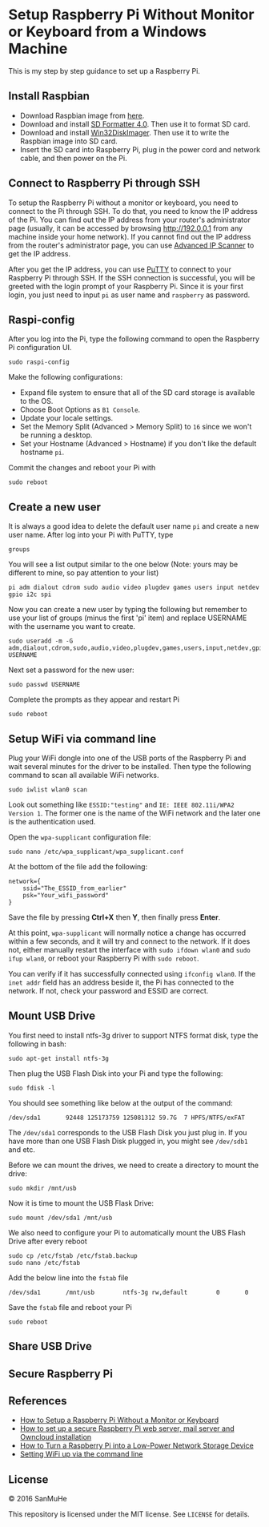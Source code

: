 # Setup Raspberry Pi Without Monitor or Keyboard from a Windows Machine
This is my step by step guidance to set up a Raspberry Pi.

## Install Raspbian

* Download Raspbian image from [here](http://www.raspberrypi.org/downloads/).
* Download and install [SD Formatter 4.0](https://www.sdcard.org/downloads/formatter_4/). Then use it to format SD card.
* Download and install [Win32DiskImager](http://sourceforge.net/projects/win32diskimager/). Then use it to write the Raspbian image into SD card.  
* Insert the SD card into Raspberry Pi, plug in the power cord and network cable, and then power on the Pi.

## Connect to Raspberry Pi through SSH

To setup the Raspberry Pi without a monitor or keyboard, you need to connect to the Pi through SSH.
To do that, you need to know the IP address of the Pi. You can find out the IP address from
your router's administrator page (usually, it can be accessed by browsing http://192.0.0.1 from any
machine inside your home network). If you cannot find out the IP address from the router's administrator page,
you can use [Advanced IP Scanner](http://www.advanced-ip-scanner.com/) to get the IP address. 


After you get the IP address, you can use [PuTTY](http://www.putty.org/) to connect to your Raspberry Pi through SSH.
If the SSH connection is successful, you will be greeted with the login prompt of your Raspberry Pi.
Since it is your first login, you just need to input `pi` as user name and `raspberry` as password.

## Raspi-config

After you log into the Pi, type the following command to open the Raspberry Pi configuration UI.
```
sudo raspi-config
```
Make the following configurations:

* Expand file system to ensure that all of the SD card storage is available to the OS.
* Choose Boot Options as `B1 Console`.
* Update your locale settings.
* Set the Memory Split (Advanced > Memory Split) to `16` since we won't be running a desktop. 
* Set your Hostname (Advanced > Hostname) if you don't like the default hostname `pi`.

Commit the changes and reboot your Pi with
```
sudo reboot
```

## Create a new user

It is always a good idea to delete the default user name `pi` and create a new user name.
After log into your Pi with PuTTY, type
```
groups
```
You will see a list output similar to the one below (Note: yours may be different to mine, so
pay attention to your list)
```
pi adm dialout cdrom sudo audio video plugdev games users input netdev gpio i2c spi
```
Now you can create a new user by typing the following but remember to use your list of 
groups (minus the first 'pi' item) and replace USERNAME with the username you want to create.

```
sudo useradd -m -G adm,dialout,cdrom,sudo,audio,video,plugdev,games,users,input,netdev,gpio,i2c,spi USERNAME
```

Next set a password for the new user:

```
sudo passwd USERNAME
```

Complete the prompts as they appear and restart Pi
```
sudo reboot
```

## Setup WiFi via command line

Plug your WiFi dongle into one of the USB ports of the Raspberry Pi and wait several minutes for the driver to be installed.
Then type the following command to scan all available WiFi networks.
```
sudo iwlist wlan0 scan
```
Look out something like `ESSID:"testing"` and `IE: IEEE 802.11i/WPA2 Version 1`. 
The former one is the name of the WiFi network and the later one is the authentication used.

Open the `wpa-supplicant` configuration file:
```
sudo nano /etc/wpa_supplicant/wpa_supplicant.conf
```
At the bottom of the file add the following:
```
network={
    ssid="The_ESSID_from_earlier"
    psk="Your_wifi_password"
}
```
Save the file by pressing **Ctrl+X** then **Y**, then finally press **Enter**.

At this point, `wpa-supplicant` will normally notice a change has occurred within a few seconds, 
and it will try and connect to the network. If it does not, either manually restart the interface 
with `sudo ifdown wlan0` and `sudo ifup wlan0`, or reboot your Raspberry Pi with `sudo reboot`. 

You can verify if it has successfully connected using `ifconfig wlan0`. 
If the `inet addr` field has an address beside it, the Pi has connected to the network. 
If not, check your password and ESSID are correct. 

## Mount USB Drive

You first need to install ntfs-3g driver to support NTFS format disk, type the following in bash:
```
sudo apt-get install ntfs-3g
```
Then plug the USB Flash Disk into your Pi and type the following:
```
sudo fdisk -l
```
You should see something like below at the output of the command:
```
/dev/sda1       92448 125173759 125081312 59.7G  7 HPFS/NTFS/exFAT
```
The `/dev/sda1` corresponds to the USB Flash Disk you just plug in. 
If you have more than one USB Flash Disk plugged in, you might see `/dev/sdb1` and etc.

Before we can mount the drives, we need to create a directory to mount the drive:
```
sudo mkdir /mnt/usb
```
Now it is time to mount the USB Flask Drive:
```
sudo mount /dev/sda1 /mnt/usb
```
We also need to configure your Pi to automatically mount the UBS Flash Drive after every reboot
```
sudo cp /etc/fstab /etc/fstab.backup
sudo nano /etc/fstab
```
Add the below line into the `fstab` file
```
/dev/sda1       /mnt/usb        ntfs-3g rw,default        0       0
```
Save the `fstab` file and reboot your Pi
```
sudo reboot
```

## Share USB Drive
## Secure Raspberry Pi
## References

* [How to Setup a Raspberry Pi Without a Monitor or Keyboard](http://www.circuitbasics.com/raspberry-pi-basics-setup-without-monitor-keyboard-headless-mode/)
* [How to set up a secure Raspberry Pi web server, mail server and Owncloud installation](https://www.pestmeester.nl/index.html)
* [How to Turn a Raspberry Pi into a Low-Power Network Storage Device](http://www.howtogeek.com/139433/how-to-turn-a-raspberry-pi-into-a-low-power-network-storage-device/)
* [Setting WiFi up via the command line](https://www.raspberrypi.org/documentation/configuration/wireless/wireless-cli.md)

## License

&copy; 2016 SanMuHe

This repository is licensed under the MIT license. See `LICENSE` for details.